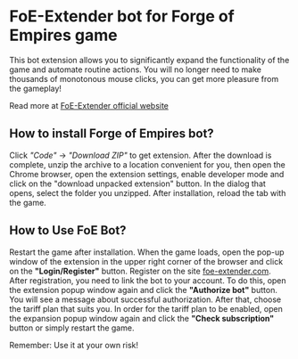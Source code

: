 # FoE-Extender bot for Forge of Empires game #

This bot extension allows you to significantly expand the functionality of the game and automate routine actions. You will no longer need to make thousands of monotonous mouse clicks, you can get more pleasure from the gameplay!

Read more at [FoE-Extender official website](https://foe-extender.com)

## How to install Forge of Empires bot? ##
Click *"Code"* -> *"Download ZIP"* to get extension. After the download is complete, unzip the archive to a location convenient for you, then open the Chrome browser, open the extension settings, enable developer mode and click on the "download unpacked extension" button. In the dialog that opens, select the folder you unzipped. After installation, reload the tab with the game.

## How to Use FoE Bot? ##
Restart the game after installation. When the game loads, open the pop-up window of the extension in the upper right corner of the browser and click on the **"Login/Register"** button. Register on the site [foe-extender.com](https://foe-extender.com). After registration, you need to link the bot to your account. To do this, open the extension popup window again and click the **"Authorize bot"** button. You will see a message about successful authorization. After that, choose the tariff plan that suits you. In order for the tariff plan to be enabled, open the expansion popup window again and click the **"Check subscription"** button or simply restart the game.

Remember: Use it at your own risk!